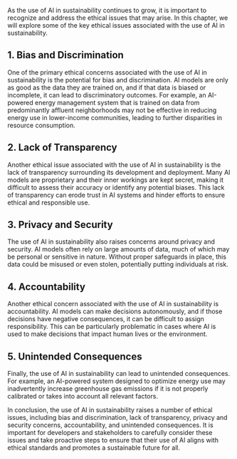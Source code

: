 
As the use of AI in sustainability continues to grow, it is important to recognize and address the ethical issues that may arise. In this chapter, we will explore some of the key ethical issues associated with the use of AI in sustainability.

1\. Bias and Discrimination
--------------------------

One of the primary ethical concerns associated with the use of AI in sustainability is the potential for bias and discrimination. AI models are only as good as the data they are trained on, and if that data is biased or incomplete, it can lead to discriminatory outcomes. For example, an AI-powered energy management system that is trained on data from predominantly affluent neighborhoods may not be effective in reducing energy use in lower-income communities, leading to further disparities in resource consumption.

2\. Lack of Transparency
-----------------------

Another ethical issue associated with the use of AI in sustainability is the lack of transparency surrounding its development and deployment. Many AI models are proprietary and their inner workings are kept secret, making it difficult to assess their accuracy or identify any potential biases. This lack of transparency can erode trust in AI systems and hinder efforts to ensure ethical and responsible use.

3\. Privacy and Security
-----------------------

The use of AI in sustainability also raises concerns around privacy and security. AI models often rely on large amounts of data, much of which may be personal or sensitive in nature. Without proper safeguards in place, this data could be misused or even stolen, potentially putting individuals at risk.

4\. Accountability
-----------------

Another ethical concern associated with the use of AI in sustainability is accountability. AI models can make decisions autonomously, and if those decisions have negative consequences, it can be difficult to assign responsibility. This can be particularly problematic in cases where AI is used to make decisions that impact human lives or the environment.

5\. Unintended Consequences
--------------------------

Finally, the use of AI in sustainability can lead to unintended consequences. For example, an AI-powered system designed to optimize energy use may inadvertently increase greenhouse gas emissions if it is not properly calibrated or takes into account all relevant factors.

In conclusion, the use of AI in sustainability raises a number of ethical issues, including bias and discrimination, lack of transparency, privacy and security concerns, accountability, and unintended consequences. It is important for developers and stakeholders to carefully consider these issues and take proactive steps to ensure that their use of AI aligns with ethical standards and promotes a sustainable future for all.
